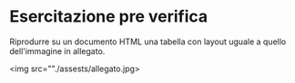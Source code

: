 # Esercitazione pre verifica
<p>Riprodurre su un documento HTML una tabella con layout uguale a quello dell'immagine in allegato. </p>

<img src=""./assests/allegato.jpg>